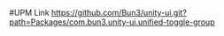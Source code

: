 #UPM Link https://github.com/Bun3/unity-ui.git?path=Packages/com.bun3.unity-ui.unified-toggle-group
